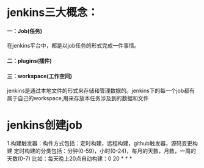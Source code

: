 # jenkins三大概念：
  #### 一：Job(任务)
  在jenkins平台中，都是以job任务的形式完成一件事情。
  #### 二：plugins(插件)
  #### 三：workspace(工作空间)
  jenkins是通过本地文件的形式来存储和管理数据的。jenkins下的每一个job都有属于自己的workspace,用来存放本任务涉及到的数据和文件
# jenkins创建job
1.构建触发器：构件方式包括：定时构建，远程构建，github触发器，源码变更构建
定时构建的分类包括：分钟(0-59)，小时(0-24)，每月的天数，月数，一周的天数(0-7)
比如：每天晚上20点自动构建：0 20 * * *